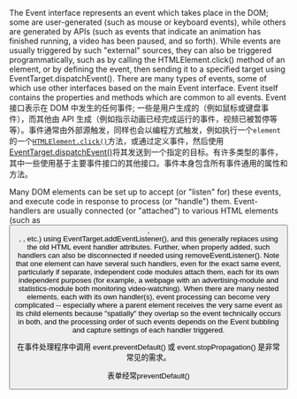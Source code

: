 The Event interface represents an event which takes place in the DOM; some are user-generated (such as mouse or keyboard events), while others are generated by APIs (such as events that indicate an animation has finished running, a video has been paused, and so forth). While events are usually triggered by such "external" sources, they can also be triggered programmatically, such as by calling the HTMLElement.click() method of an element, or by defining the event, then sending it to a specified target using EventTarget.dispatchEvent(). There are many types of events, some of which use other interfaces based on the main Event interface. Event itself contains the properties and methods which are common to all events.
Event 接口表示在 DOM 中发生的任何事件; 一些是用户生成的（例如鼠标或键盘事件），而其他由 API 生成（例如指示动画已经完成运行的事件，视频已被暂停等等）。事件通常由外部源触发，同样也会以编程方式触发，例如执行一个`element`的一个[`HTMLElement.click()`](https://developer.mozilla.org/en-US/docs/Web/API/HTMLElement/click)方法，或通过定义事件，然后使用[EventTarget.dispatchEvent()](https://developer.mozilla.org/en-US/docs/Web/API/EventTarget/dispatchEvent)将其发送到一个指定的目标。有许多类型的事件，其中一些使用基于主要事件接口的其他接口。事件本身包含所有事件通用的属性和方法。

Many DOM elements can be set up to accept (or "listen" for) these events, and execute code in response to process (or "handle") them. Event-handlers are usually connected (or "attached") to various HTML elements (such as <button>, <div>, <span>, etc.) using EventTarget.addEventListener(), and this generally replaces using the old HTML event handler attributes. Further, when properly added, such handlers can also be disconnected if needed using removeEventListener(). Note that one element can have several such handlers, even for the exact same event, particularly if separate, independent code modules attach them, each for its own independent purposes (for example, a webpage with an advertising-module and statistics-module both monitoring video-watching). When there are many nested elements, each with its own handler(s), event processing can become very complicated -- especially where a parent element receives the very same event as its child elements because "spatially" they overlap so the event technically occurs in both, and the processing order of such events depends on the Event bubbling and capture settings of each handler triggered.

在事件处理程序中调用 event.preventDefault() 或 event.stopPropagation() 是非常常见的需求。

表单经常preventDefault()